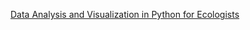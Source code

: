 [Data Analysis and Visualization in Python for Ecologists]([https://datacarpentry.org/python-ecology-lesson/05-merging-data/](https://datacarpentry.org/python-ecology-lesson/))

